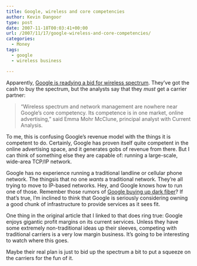 ```yaml
---
title: Google, wireless and core competencies
author: Kevin Dangoor
type: post
date: 2007-11-18T00:03:41+00:00
url: /2007/11/17/google-wireless-and-core-competencies/
categories:
  - Money
tags:
  - google
  - wireless business

---
```

Apparently, [Google is readying a bid for wireless spectrum][1]. They&#8217;ve got the cash to buy the spectrum, but the analysts say that they _must_ get a carrier partner:

> &#8220;Wireless spectrum and network management are nowhere near Google&#8217;s core competency. Its competence is in one market, online advertising,&#8221; said Emma Mohr McClune, principal analyst with Current Analysis.

To me, this is confusing Google&#8217;s revenue model with the things it is competent to do. Certainly, Google has proven itself quite competent in the online advertising space, and it generates gobs of revenue from there. But I can think of something else they are capable of: running a large-scale, wide-area TCP/IP network.

Google has no experience running a traditional landline or cellular phone network. The thingsis that no one _wants_ a traditional network. They&#8217;re all trying to move to IP-based networks. Hey, and Google knows how to run one of those. Remember those rumors of [Google buying up dark fiber][2]? If that&#8217;s true, I&#8217;m inclined to think that Google is seriously considering owning a good chunk of infrastructure to provide services as it sees fit.

One thing in the original article that I linked to that does ring true: Google enjoys gigantic profit margins on its current services. Unless they have some extremely non-traditional ideas up their sleeves, competing with traditional carriers is a very low margin business. It&#8217;s going to be interesting to watch where this goes.

Maybe their real plan is just to bid up the spectrum a bit to put a squeeze on the carriers for the fun of it.

 [1]: http://www.pcworld.com/article/id,139762-c,google/article.html
 [2]: http://www.news.com/Google-wants-dark-fiber/2100-1034_3-5537392.html
